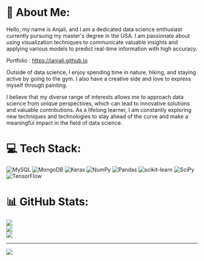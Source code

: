 # 💫 About Me:

Hello, my name is Anjali, and I am a dedicated data science enthusiast currently pursuing my master's degree in the USA. I am passionate about using visualization techniques to communicate valuable insights and applying various models to predict real-time information with high accuracy.

Portfolio : https://ianjali.github.io

Outside of data science, I enjoy spending time in nature, hiking, and staying active by going to the gym. I also have a creative side and love to express myself through painting.

I believe that my diverse range of interests allows me to approach data science from unique perspectives, which can lead to innovative solutions and valuable contributions. As a lifelong learner, I am constantly exploring new techniques and technologies to stay ahead of the curve and make a meaningful impact in the field of data science.

# 💻 Tech Stack:
![MySQL](https://img.shields.io/badge/mysql-%2300f.svg?style=for-the-badge&logo=mysql&logoColor=white) ![MongoDB](https://img.shields.io/badge/MongoDB-%234ea94b.svg?style=for-the-badge&logo=mongodb&logoColor=white) ![Keras](https://img.shields.io/badge/Keras-%23D00000.svg?style=for-the-badge&logo=Keras&logoColor=white) ![NumPy](https://img.shields.io/badge/numpy-%23013243.svg?style=for-the-badge&logo=numpy&logoColor=white) ![Pandas](https://img.shields.io/badge/pandas-%23150458.svg?style=for-the-badge&logo=pandas&logoColor=white) ![scikit-learn](https://img.shields.io/badge/scikit--learn-%23F7931E.svg?style=for-the-badge&logo=scikit-learn&logoColor=white) ![SciPy](https://img.shields.io/badge/SciPy-%230C55A5.svg?style=for-the-badge&logo=scipy&logoColor=%white) ![TensorFlow](https://img.shields.io/badge/TensorFlow-%23FF6F00.svg?style=for-the-badge&logo=TensorFlow&logoColor=white)
# 📊 GitHub Stats:
![](https://github-readme-stats.vercel.app/api?username=ianjali&theme=dark&hide_border=false&include_all_commits=false&count_private=false)<br/>
![](https://github-readme-streak-stats.herokuapp.com/?user=ianjali&theme=dark&hide_border=false)<br/>
![](https://github-readme-stats.vercel.app/api/top-langs/?username=ianjali&theme=dark&hide_border=false&include_all_commits=false&count_private=false&layout=compact)

---
[![](https://visitcount.itsvg.in/api?id=ianjali&icon=0&color=0)](https://visitcount.itsvg.in)

<!-- Proudly created with GPRM ( https://gprm.itsvg.in ) -->
